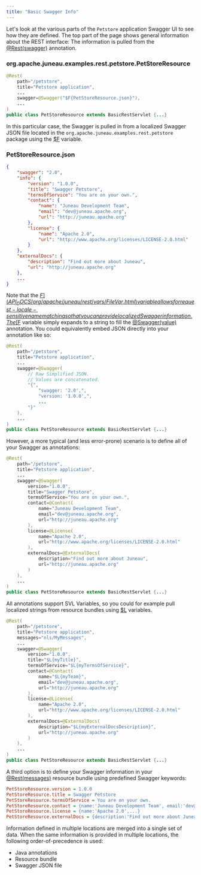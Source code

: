 ```yaml
---
title: "Basic Swagger Info"
---
```


Let's look at the various parts of the `Petstore` application Swagger UI to see how they are defined.
The top part of the page shows general information about the REST interface: The information is pulled from the [@Rest(swagger)]({{API_DOCS}}/org/apache/juneau/rest/annotation/Rest.html#swagger()) annotation.
### org.apache.juneau.examples.rest.petstore.PetStoreResource


```java
@Rest(
    path="/petstore",
    title="Petstore application",
    ...
    swagger=@Swagger("$F{PetStoreResource.json}"),
    ...
)
public class PetStoreResource extends BasicRestServlet {...}
```


In this particular case, the Swagger is pulled in from a localized Swagger JSON file located in the `org.apache.juneau.examples.rest.petstore` package using the [$F]({{API_DOCS}}/org/apache/juneau/rest/vars/FileVar.html) variable.
### PetStoreResource.json


```json
{
    "swagger": "2.0",
    "info": {
        "version": "1.0.0",
        "title": "Swagger Petstore",
        "termsOfService": "You are on your own.",
        "contact": {
            "name": "Juneau Development Team",
            "email": "dev@juneau.apache.org",
            "url": "http://juneau.apache.org"
        },
        "license": {
            "name": "Apache 2.0",
            "url": "http://www.apache.org/licenses/LICENSE-2.0.html"
        }
    },
    "externalDocs": {
        "description": "Find out more about Juneau",
        "url": "http://juneau.apache.org"
    },
    ...
}
```


Note that the [$F]({{API_DOCS}}/org/apache/juneau/rest/vars/FileVar.html) variable allows for request-locale-sensitive name matching so that you can provide localized Swagger information.
The [$F]({{API_DOCS}}/org/apache/juneau/rest/vars/FileVar.html) variable simply expands to a string to fill the [@Swagger(value)]({{API_DOCS}}/org/apache/juneau/rest/annotation/Swagger.html#value()) annotation.
You could equivalently embed JSON directly into your annotation like so:

```java
@Rest(
    path="/petstore",
    title="Petstore application",
    ...
    swagger=@Swagger(
        // Raw Simplified JSON.
        // Values are concatenated.
        "{",
            "swagger: '2.0',",
            "version: '1.0.0',",
            ...
        "}"
    ),
    ...
)
public class PetStoreResource extends BasicRestServlet {...}
```


However, a more typical (and less error-prone) scenario is to define all of your Swagger as annotations:

```java
@Rest(
    path="/petstore",
    title="Petstore application",
    ...
    swagger=@Swagger(
        version="1.0.0",
        title="Swagger Petstore",
        termsOfService="You are on your own.",
        contact=@Contact(
            name="Juneau Development Team",
            email="dev@juneau.apache.org",
            url="http://juneau.apache.org"
        ),
        license=@License(
            name="Apache 2.0",
            url="http://www.apache.org/licenses/LICENSE-2.0.html"
        ),
        externalDocs=@ExternalDocs(
            description="Find out more about Juneau",
            url="http://juneau.apache.org"
        )
    ),
    ...
)
public class PetStoreResource extends BasicRestServlet {...}
```


All annotations support SVL Variables, so you could for example pull localized strings from resource bundles using [$L]({{API_DOCS}}/org/apache/juneau/rest/vars/LocalizationVar.html) variables.

```java
@Rest(
    path="/petstore",
    title="Petstore application",
    messages="nls/MyMessages",
    ...
    swagger=@Swagger(
        version="1.0.0",
        title="$L{myTitle}",
        termsOfService="$L{myTermsOfService}",
        contact=@Contact(
            name="$L{myTeam}",
            email="dev@juneau.apache.org",
            url="http://juneau.apache.org"
        ),
        license=@License(
            name="Apache 2.0",
            url="http://www.apache.org/licenses/LICENSE-2.0.html"
        ),
        externalDocs=@ExternalDocs(
            description="$L{myExternalDocsDescription}",
            url="http://juneau.apache.org"
        )
    ),
    ...
)
public class PetStoreResource extends BasicRestServlet {...}
```


A third option is to define your Swagger information in your [@Rest(messages)]({{API_DOCS}}/org/apache/juneau/rest/annotation/Rest.html#messages) resource bundle using predefined Swagger keywords:

```ini
PetStoreResource.version = 1.0.0
PetStoreResource.title = Swagger Petstore
PetStoreResource.termsOfService = You are on your own.
PetStoreResource.contact = {name:'Juneau Development Team', email:'dev@juneau.apache.org',...}
PetStoreResource.license = {name:'Apache 2.0',...}
PetStoreResource.externalDocs = {description:'Find out more about Juneau',...}
```


Information defined in multiple locations are merged into a single set of data.
When the same information is provided in multiple locations, the following order-of-precedence is used:
- Java annotations
- Resource bundle
- Swagger JSON file
